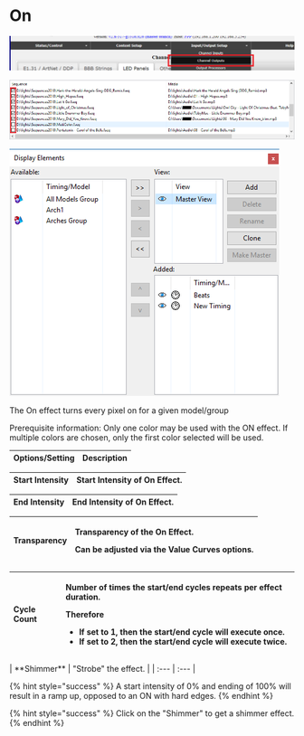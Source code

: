 # On

![Icon](../../.gitbook/assets/image%20%28263%29.png)

![Sequencer Grid](../../.gitbook/assets/image%20%28653%29.png)

![](../../.gitbook/assets/image%20%2899%29.png)

The On effect turns every pixel on for a given model/group

Prerequisite information: Only one color may be used with the ON effect. If multiple colors are chosen, only the first color selected will be used.

| **Options/Setting** | **Description** |
| :--- | :--- |


| **Start Intensity** |  Start Intensity of On Effect. |
| :--- | :--- |


| **End Intensity** | End Intensity of On Effect. |
| :--- | :--- |


<table>
  <thead>
    <tr>
      <th style="text-align:left"><b>Transparency</b>
      </th>
      <th style="text-align:left">
        <p>Transparency of the On Effect.</p>
        <p>Can be adjusted via the Value Curves options.</p>
      </th>
    </tr>
  </thead>
  <tbody></tbody>
</table><table>
  <thead>
    <tr>
      <th style="text-align:left"><b>Cycle Count</b>
      </th>
      <th style="text-align:left">
        <p>Number of times the start/end cycles repeats per effect duration.</p>
        <p>Therefore</p>
        <ul>
          <li>If set to 1, then the start/end cycle will execute once.</li>
          <li>If set to 2, then the start/end cycle will execute twice.</li>
        </ul>
      </th>
    </tr>
  </thead>
  <tbody></tbody>
</table>| **Shimmer** | "Strobe" the effect. |
| :--- | :--- |


{% hint style="success" %}
A start intensity of 0% and ending of 100% will result in a ramp up, opposed to an ON with hard edges.
{% endhint %}

{% hint style="success" %}
Click on the "Shimmer" to get a shimmer effect.
{% endhint %}


